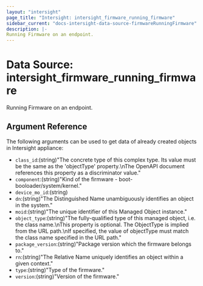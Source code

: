 ```yaml
---
layout: "intersight"
page_title: "Intersight: intersight_firmware_running_firmware"
sidebar_current: "docs-intersight-data-source-firmwareRunningFirmware"
description: |-
Running Firmware on an endpoint.
---
```


# Data Source: intersight_firmware_running_firmware
Running Firmware on an endpoint.
## Argument Reference
The following arguments can be used to get data of already created objects in Intersight appliance:
* `class_id`:(string)"The concrete type of this complex type. Its value must be the same as the 'objectType' property.\nThe OpenAPI document references this property as a discriminator value."
* `component`:(string)"Kind of the firmware - boot-booloader/system/kernel."
* `device_mo_id`:(string)
* `dn`:(string)"The Distinguished Name unambiguously identifies an object in the system."
* `moid`:(string)"The unique identifier of this Managed Object instance."
* `object_type`:(string)"The fully-qualified type of this managed object, i.e. the class name.\nThis property is optional. The ObjectType is implied from the URL path.\nIf specified, the value of objectType must match the class name specified in the URL path."
* `package_version`:(string)"Package version which the firmware belongs to."
* `rn`:(string)"The Relative Name uniquely identifies an object within a given context."
* `type`:(string)"Type of the firmware."
* `version`:(string)"Version of the firmware."
